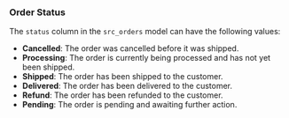 
### Order Status
The `status` column in the `src_orders` model can have the following values:
- **Cancelled**: The order was cancelled before it was shipped.
- **Processing**: The order is currently being processed and has not yet been shipped.
- **Shipped**: The order has been shipped to the customer.
- **Delivered**: The order has been delivered to the customer.
- **Refund**: The order has been refunded to the customer.
- **Pending**: The order is pending and awaiting further action.
